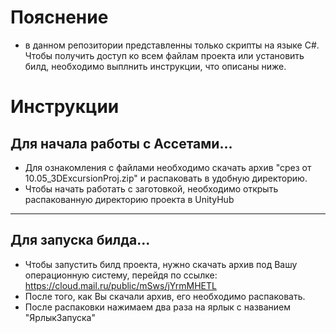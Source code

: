 # Пояснение
- в данном репозитории представленны только скрипты на языке C#. Чтобы получить доступ ко всем файлам проекта или установить билд, необходимо выплнить инструкции, что описаны ниже.
# Инструкции
## Для начала работы с Ассетами...
- Для ознакомления с файлами необходимо скачать архив "срез от 10.05_3DExcursionProj.zip" и распаковать в удобную директорию. 
- Чтобы начать работать с заготовкой, необходимо открыть распакованную директорию проекта в UnityHub
---
## Для запуска билда...
- Чтобы запустить билд проекта, нужно скачать архив под Вашу операционную систему, перейдя по ссылке: https://cloud.mail.ru/public/mSws/jYrmMHETL
- После того, как Вы скачали архив, его необходимо распаковать.
- После распаковки нажимаем два раза на ярлык с названием "ЯрлыкЗапуска"

